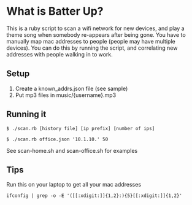 # What is Batter Up?

This is a ruby script to scan a wifi network for new devices, and play a theme song when somebody re-appears after 
being gone. You have to manually map mac addresses to people (people may have multiple devices). You can do this
by running the script, and correlating new addresses with people walking in to work.

## Setup

1. Create a known_addrs.json file (see sample)
2. Put mp3 files in music/{username}.mp3

## Running it

    $ ./scan.rb [history file] [ip prefix] [number of ips]

    $ ./scan.rb office.json '10.1.10.' 50

See scan-home.sh and scan-office.sh for examples

## Tips
Run this on your laptop to get all your mac addresses

    ifconfig | grep -o -E '([[:xdigit:]]{1,2}:){5}[[:xdigit:]]{1,2}'
